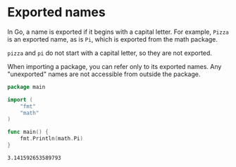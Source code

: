# Exported names

In Go, a name is exported if it begins with a capital letter.
For example, `Pizza` is an exported name, as is `Pi`,
which is exported from the math package.

`pizza` and `pi` do not start with a capital letter, so they are not exported.

When importing a package, you can refer only to its exported names.
Any "unexported" names are not accessible from outside the package.

```go title="exported-names.go"
package main

import (
	"fmt"
	"math"
)

func main() {
	fmt.Println(math.Pi)
}
```

```text title="Output"
3.141592653589793
```
